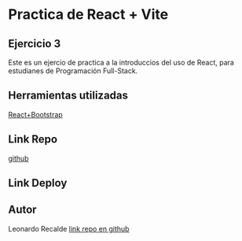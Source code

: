 # Practica de React + Vite

## Ejercicio 3

Este es un ejercio de practica a la introduccios del uso de React, para estudianes de Programación Full-Stack.

## Herramientas utilizadas

[React+Bootstrap](https://react-bootstrap.github.io/)

## Link Repo
[github](https://github.com/leorecalde/tpReactPto3.git)

## Link Deploy


## Autor

Leonardo Recalde [link repo en github](https://github.com/leorecalde)